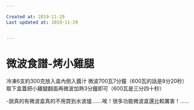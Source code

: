 ```yaml
---

Created at: 2019-11-29
Last updated at: 2019-11-29


---
```


# 微波食譜-烤小雞腿


冷凍6支約300克放入盒內倒入醬汁
微波700瓦7分鐘（600瓦的話是8分20秒）
取下盒蓋把小雞腿翻面再微波加熱3分鐘即可（600瓦是三分四十秒）

\-說真的有微波盒真的不用買到水波爐.......唉！很多功能微波盒還比較厲害！......

